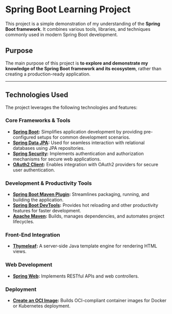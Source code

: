 # Spring Boot Learning Project

This project is a simple demonstration of my understanding of the **Spring Boot framework**. It combines various tools, libraries, and techniques commonly used in modern Spring Boot development.

## Purpose

The main purpose of this project is **to explore and demonstrate my knowledge of the Spring Boot framework and its ecosystem**, rather than creating a production-ready application.

---

## Technologies Used

The project leverages the following technologies and features:

### Core Frameworks & Tools
- **[Spring Boot](https://spring.io/projects/spring-boot):** Simplifies application development by providing pre-configured setups for common development scenarios.
- **[Spring Data JPA](https://docs.spring.io/spring-boot/3.4.0/reference/data/sql.html#data.sql.jpa-and-spring-data):** Used for seamless interaction with relational databases using JPA repositories.
- **[Spring Security](https://docs.spring.io/spring-boot/3.4.0/reference/web/spring-security.html):** Implements authentication and authorization mechanisms for secure web applications.
- **[OAuth2 Client](https://docs.spring.io/spring-boot/3.4.0/reference/web/spring-security.html#web.security.oauth2.client):** Enables integration with OAuth2 providers for secure user authentication.

### Development & Productivity Tools
- **[Spring Boot Maven Plugin](https://docs.spring.io/spring-boot/3.4.0/maven-plugin):** Streamlines packaging, running, and building the application.
- **[Spring Boot DevTools](https://docs.spring.io/spring-boot/3.4.0/reference/using/devtools.html):** Provides hot reloading and other productivity features for faster development.
- **[Apache Maven](https://maven.apache.org/guides/index.html):** Builds, manages dependencies, and automates project lifecycles.

### Front-End Integration
- **[Thymeleaf](https://docs.spring.io/spring-boot/3.4.0/reference/web/servlet.html#web.servlet.spring-mvc.template-engines):** A server-side Java template engine for rendering HTML views.

### Web Development
- **[Spring Web](https://docs.spring.io/spring-boot/3.4.0/reference/web/servlet.html):** Implements RESTful APIs and web controllers.

### Deployment
- **[Create an OCI Image](https://docs.spring.io/spring-boot/3.4.0/maven-plugin/build-image.html):** Builds OCI-compliant container images for Docker or Kubernetes deployment.
